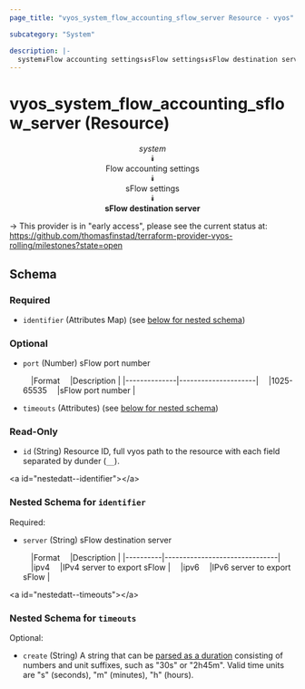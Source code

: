 ```yaml
---
page_title: "vyos_system_flow_accounting_sflow_server Resource - vyos"

subcategory: "System"

description: |- 
  system⯯Flow accounting settings⯯sFlow settings⯯sFlow destination server
---
```


# vyos_system_flow_accounting_sflow_server (Resource)
<center>

*system*  
⯯  
Flow accounting settings  
⯯  
sFlow settings  
⯯  
**sFlow destination server**


</center>

-> This provider is in "early access", please see the current status at: https://github.com/thomasfinstad/terraform-provider-vyos-rolling/milestones?state=open

## Schema

### Required

- `identifier` (Attributes Map) (see [below for nested schema](#nestedatt--identifier))

### Optional

- `port` (Number) sFlow port number

    &emsp;|Format      &emsp;|Description        |
    |--------------|---------------------|
    &emsp;|1025-65535  &emsp;|sFlow port number  |
- `timeouts` (Attributes) (see [below for nested schema](#nestedatt--timeouts))

### Read-Only

- `id` (String) Resource ID, full vyos path to the resource with each field separated by dunder (`__`).

&lt;a id=&#34;nestedatt--identifier&#34;&gt;&lt;/a&gt;
### Nested Schema for `identifier`

Required:

- `server` (String) sFlow destination server

    &emsp;|Format  &emsp;|Description                  |
    |----------|-------------------------------|
    &emsp;|ipv4    &emsp;|IPv4 server to export sFlow  |
    &emsp;|ipv6    &emsp;|IPv6 server to export sFlow  |


&lt;a id=&#34;nestedatt--timeouts&#34;&gt;&lt;/a&gt;
### Nested Schema for `timeouts`

Optional:

- `create` (String) A string that can be [parsed as a duration](https://pkg.go.dev/time#ParseDuration) consisting of numbers and unit suffixes, such as &#34;30s&#34; or &#34;2h45m&#34;. Valid time units are &#34;s&#34; (seconds), &#34;m&#34; (minutes), &#34;h&#34; (hours).  
